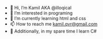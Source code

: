 - 👋 Hi, I’m Kamil AKA @illoqical
- 👀 I’m interested in programing 
- 🌱 I’m currently learning html and css
- 📫 How to reach me kamil.qvr@gmail.com
- 🌱 Additionally, in my spare time I learn C#

<!---
illoqical/illoqical is a ✨ special ✨ repository because its `README.md` (this file) appears on your GitHub profile.
You can click the Preview link to take a look at your changes.
--->
